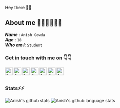  Hey there 👋👋

## About me 👨‍🎓👨‍🎓👨‍🎓
 **_Name_** :   `Anish Gowda` <br>
**_Age_** :  `18` <br> 
**_Who am I_**:  `Student`

### Get in touch with me on 👇👇
<p>
	<a href="https://www.instagram.com/gowda_anish"> <img  width = 25px align="left"  alt = Anish Instagram src="https://raw.githubusercontent.com/anishgowda21/SVG_for_README/main/instagram-2-1.svg"></a>
	<a href="https://www.linkedin.com/in/anish-s-a97b1a193/"> <img  width = 25px align="left"  alt = Anish LinkedIn src="https://raw.githubusercontent.com/anishgowda21/SVG_for_README/main/linkedin-icon-2.svg"></a>
	<a href="https://twitter.com/gowda_anish21"> <img  width = 25px align="left"  alt = Anish Twitter src="https://raw.githubusercontent.com/anishgowda21/SVG_for_README/main/twitter-5.svg"></a>
	<a href="https://www.sololearn.com/Profile/19269925"> <img  width = 25px align="left"  alt = Anish Sololearn src="https://raw.githubusercontent.com/anishgowda21/SVG_for_README/main/sololearn-2.svg"></a>
	<a href="https://www.youtube.com/channel/UCCn2An2snDhY6j2i5lRCIpA"> <img  width = 25px align="left"  alt = Anish Youtube src="https://raw.githubusercontent.com/anishgowda21/SVG_for_README/main/youtube-minimal-icon-1.svg"></a>
	<a href="https://www.reddit.com/user/Anish_Gowda"> <img  width = 25px align="left"  alt =Anish Reddit src="https://raw.githubusercontent.com/anishgowda21/SVG_for_README/main/reddit-2.svg"></a>
	<a href="https://t.me/phantom2152"> <img  width = 25px align="left"  alt =Anish Telegram src="https://raw.githubusercontent.com/anishgowda21/SVG_for_README/main/telegram.svg"></a>
</p>
<br>
<br>

### Stats⚡⚡
![Anish's github stats](https://github-readme-stats.vercel.app/api/?username=anishgowda21&show_icons=true&theme=radical)
![Anish's github language stats](https://github-readme-stats.vercel.app/api/top-langs/?username=anishgowda21&show_icons=true&theme=radical)
<!--- Thank you https://github.com/anuraghazra for the awsome stats widget-->
